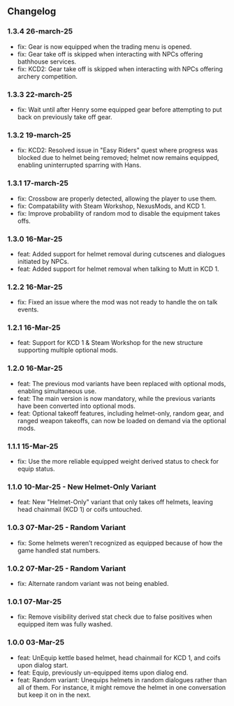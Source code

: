 
## Changelog

### 1.3.4 26-march-25
- fix: Gear is now equipped when the trading menu is opened.
- fix: Gear take off is skipped when interacting with NPCs offering bathhouse services.
- fix: KCD2: Gear take off is skipped when interacting with NPCs offering archery competition.

### 1.3.3 22-march-25
- fix: Wait until after Henry some equipped gear before attempting to put back on previously take off gear.

### 1.3.2 19-march-25
- fix: KCD2: Resolved issue in "Easy Riders" quest where progress was blocked due to helmet being removed; helmet now remains equipped, enabling uninterrupted sparring with Hans.

### 1.3.1 17-march-25
- fix: Crossbow are properly detected, allowing the player to use them.
- fix: Compatability with Steam Workshop, NexusMods, and KCD 1.
- fix: Improve probability of random mod to disable the equipment takes offs. 
 
### 1.3.0 16-Mar-25
- feat: Added support for helmet removal during cutscenes and dialogues initiated by NPCs.
- feat: Added support for helmet removal when talking to Mutt in KCD 1.

### 1.2.2 16-Mar-25
- fix: Fixed an issue where the mod was not ready to handle the on talk events.
 
### 1.2.1 16-Mar-25
- feat: Support for KCD 1 & Steam Workshop for the new structure supporting multiple optional mods.

### 1.2.0 16-Mar-25
- feat: The previous mod variants have been replaced with optional mods, enabling simultaneous use.
- feat: The main version is now mandatory, while the previous variants have been converted into optional mods.
- feat: Optional takeoff features, including helmet-only, random gear, and ranged weapon takeoffs, can now be loaded on demand via the optional mods.

### 1.1.1 15-Mar-25
- fix: Use the more reliable equipped weight derived status to check for equip status.

### 1.1.0 10-Mar-25 - New Helmet-Only Variant
- feat: New "Helmet-Only" variant that only takes off helmets, leaving head chainmail (KCD 1) or coifs untouched.

### 1.0.3 07-Mar-25 - Random Variant
- fix: Some helmets weren’t recognized as equipped because of how the game handled stat numbers.

### 1.0.2 07-Mar-25 - Random Variant
- fix: Alternate random variant was not being enabled.

### 1.0.1 07-Mar-25
- fix: Remove visibility derived stat check due to false positives when equipped item was fully washed.

### 1.0.0 03-Mar-25
- feat: UnEquip kettle based helmet, head chainmail for KCD 1, and coifs upon dialog start.
- feat: Equip, previously un-equipped items upon dialog end.
- feat: Random variant: Unequips helmets in random dialogues rather than all of them. For instance, it might remove the helmet in one conversation but keep it on in the next.
